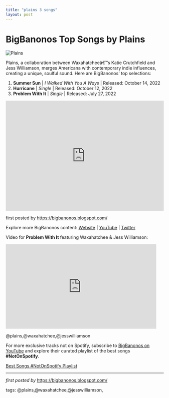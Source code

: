 ```yaml
---
title: "plains 3 songs"
layout: post
---
```

<h1>BigBanonos Top Songs by Plains</h1>
<img src="https://images.squarespace-cdn.com/content/v1/62cc8e1695328672f8c6d5fd/5b5b9fdf-287a-4988-92ee-3a19e5e9092d/MAIN+-+Plains+by+Molly+Matalon+8.jpg" alt="Plains"> <p>Plains, a collaboration between Waxahatcheeâ€™s Katie Crutchfield and Jess Williamson, merges Americana with contemporary indie influences, creating a unique, soulful sound. Here are BigBanonos' top selections:</p> <ol> <li><strong>Summer Sun</strong> | <em>I Walked With You A Ways</em> | Released: October 14, 2022</li> <li><strong>Hurricane</strong> | <em>Single</em> | Released: October 12, 2022</li> <li><strong>Problem With It</strong> | <em>Single</em> | Released: July 27, 2022</li>
</ol> <div> <iframe src="https://open.spotify.com/embed/playlist/6VTYlXl6UUViH7KlLggIXs?utm_source=generator" width="100%" height="352" frameborder="0" allow="autoplay; clipboard-write; encrypted-media; fullscreen; picture-in-picture" loading="lazy"></iframe>
</div> <p>first posted by <a href="https://bigbanonos.blogspot.com/">https://bigbanonos.blogspot.com/</a></p> <div> <p>Explore more BigBanonos content: <a href="https://bigbanonos.blogspot.com/">Website</a> | <a href="https://www.youtube.com/@BigBanonos">YouTube</a> | <a href="https://x.com/bigbanonos">Twitter</a></p>
</div> <!-- Video -->
<p>Video for <strong>Problem With It</strong> featuring Waxahatchee & Jess Williamson:</p>
<div> <iframe frameborder="0" height="270" src="https://youtube.com/embed/YPNFSXjVH_o" width="480"></iframe>
</div> <!-- Tags -->
<p>@plains,@waxahatchee,@jesswilliamson</p>


<!--Subscribe and Playlist Links-->
<div>
    <p>For more exclusive tracks not on Spotify, subscribe to <a href="https://www.youtube.com/@BigBanonos" target="_blank">BigBanonos on YouTube</a> and explore their curated playlist of the best songs <strong>#NotOnSpotify</strong>.</p>
    <p><a href="https://www.youtube.com/playlist?list=PLtuNtuTatqI0kFahUCbtbfenC_ET5O_tr" target="_blank">Best Songs #NotOnSpotify Playlist<br /></a></p></div>

<hr />

<p><em>first posted by</em> <a href="https://bigbanonos.blogspot.com/" rel="noopener" target="_new">https://bigbanonos.blogspot.com/</a></p>

<p>tags: @plains,@waxahatchee,@jesswilliamson,</p>
